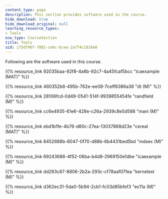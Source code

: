 ```yaml
---
content_type: page
description: This section provides software used in the course.
hide_download: true
hide_download_original: null
learning_resource_types:
- Tools
ocw_type: CourseSection
title: Tools
uid: 175df96f-7082-ce6c-bcea-2a7f4c1818e0
---
```


Following are the software used in this course.

{{% resource_link 92035baa-92f8-4a6b-92c7-4a45fcaf5bcc "icaexample (MAT)" %}}

{{% resource_link 460352b6-495b-762e-ee08-7ceff6386a36 "dt (M)" %}}

{{% resource_link 28106fcd-0d49-0541-514f-9939855454fe "randfield (M)" %}}

{{% resource_link cc6e4935-61e6-428e-c26a-2939c8e5d588 "mani (M)" %}}

{{% resource_link ebd1b1fe-4b76-d80c-27ea-13037868d23e "cereal (MAT)" %}}

{{% resource_link 8452688b-6047-0f70-d88b-6b4431bed5bd "mdsex (M)" %}}

{{% resource_link 69243686-4f52-06ba-b4d8-2969150e1dbe "icaexample (M)" %}}

{{% resource_link dd283c87-8806-2b2a-293c-cf78aaf07fea "kernelest (M)" %}}

{{% resource_link d362ec31-5da0-5b94-2cb1-fc03d85bfef3 "ex11a (M)" %}}